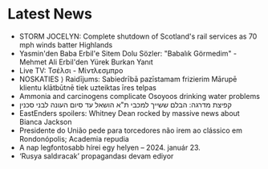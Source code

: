 # Latest News
-  STORM JOCELYN: Complete shutdown of Scotland's rail services as 70 mph winds batter Highlands
-  Yasmin'den Baba Erbil'e Sitem Dolu Sözler: "Babalık Görmedim" - Mehmet Ali Erbil'den Yürek Burkan Yanıt
-  Live TV: Τσέλσι - Μίντλεσμπρο
-  NOSKATIES ⟩ Raidījums: Sabiedrībā pazīstamam frizierim Mārupē klientu klātbūtnē tiek uzteiktas īres telpas
-  Ammonia and carcinogens complicate Osoyoos drinking water problems
-  קפיצת מדרגה: הבלם ששייך למכבי ת"א הושאל עד סיום העונה לבני סכנין
-  EastEnders spoilers: Whitney Dean rocked by massive news about Bianca Jackson
-  Presidente do União pede para torcedores não irem ao clássico em Rondonópolis; Academia repudia
-  A nap legfontosabb hírei egy helyen – 2024. január 23.
-  ‘Rusya saldıracak’ propagandası devam ediyor
